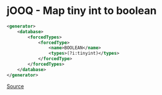 # jOOQ - Map tiny int to boolean
```xml
<generator>
    <database>
        <forcedTypes>
            <forcedType>
                <name>BOOLEAN</name>
                <types>(?i:tinyint)</types>
            </forcedType>
        </forcedTypes>
    </database>
</generator>
```

[Source](https://blog.jooq.org/2019/09/27/how-to-map-mysqls-tinyint1-to-boolean-in-jooq/)
